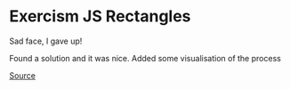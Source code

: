 # Exercism JS Rectangles

Sad face, I gave up!

Found a solution and it was nice.
Added some visualisation of the process

[Source](https://exercism.org/tracks/javascript/exercises/rectangles/solutions/robstyles)
